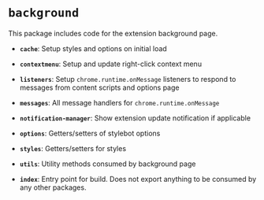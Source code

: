 # `background`

This package includes code for the extension background page.

- **`cache`**: Setup styles and options on initial load

- **`contextmenu`**: Setup and update right-click context menu

- **`listeners`**: Setup `chrome.runtime.onMessage` listeners to respond to messages from content scripts and options page

- **`messages`**: All message handlers for `chrome.runtime.onMessage`

- **`notification-manager`**: Show extension update notification if applicable

- **`options`**: Getters/setters of stylebot options

- **`styles`**: Getters/setters for styles

- **`utils`**: Utility methods consumed by background page

- **`index`**: Entry point for build. Does not export anything to be consumed by any other packages.
